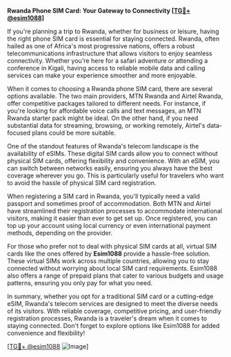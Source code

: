 **Rwanda Phone SIM Card: Your Gateway to Connectivity [[TG💪+ @esim1088](https://t.me/s/esim1088)]**

If you're planning a trip to Rwanda, whether for business or leisure, having the right phone SIM card is essential for staying connected. Rwanda, often hailed as one of Africa's most progressive nations, offers a robust telecommunications infrastructure that allows visitors to enjoy seamless connectivity. Whether you're here for a safari adventure or attending a conference in Kigali, having access to reliable mobile data and calling services can make your experience smoother and more enjoyable.

When it comes to choosing a Rwanda phone SIM card, there are several options available. The two main providers, MTN Rwanda and Airtel Rwanda, offer competitive packages tailored to different needs. For instance, if you're looking for affordable voice calls and text messages, an MTN Rwanda starter pack might be ideal. On the other hand, if you need substantial data for streaming, browsing, or working remotely, Airtel's data-focused plans could be more suitable. 

One of the standout features of Rwanda's telecom landscape is the availability of eSIMs. These digital SIM cards allow you to connect without physical SIM cards, offering flexibility and convenience. With an eSIM, you can switch between networks easily, ensuring you always have the best coverage wherever you go. This is particularly useful for travelers who want to avoid the hassle of physical SIM card registration.

When registering a SIM card in Rwanda, you'll typically need a valid passport and sometimes proof of accommodation. Both MTN and Airtel have streamlined their registration processes to accommodate international visitors, making it easier than ever to get set up. Once registered, you can top up your account using local currency or even international payment methods, depending on the provider.

For those who prefer not to deal with physical SIM cards at all, virtual SIM cards like the ones offered by **Esim1088** provide a hassle-free solution. These virtual SIMs work across multiple countries, allowing you to stay connected without worrying about local SIM card requirements. Esim1088 also offers a range of prepaid plans that cater to various budgets and usage patterns, ensuring you only pay for what you need.

In summary, whether you opt for a traditional SIM card or a cutting-edge eSIM, Rwanda's telecom services are designed to meet the diverse needs of its visitors. With reliable coverage, competitive pricing, and user-friendly registration processes, Rwanda is a traveler's dream when it comes to staying connected. Don't forget to explore options like Esim1088 for added convenience and flexibility!

[[TG💪+ @esim1088](https://t.me/s/esim1088) ![Image](https://i.postimg.cc/Y0z9fWf4/image.png)]